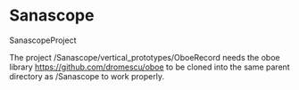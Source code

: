 # Sanascope
SanascopeProject

The project /Sanascope/vertical_prototypes/OboeRecord needs the oboe library https://github.com/dromescu/oboe to be cloned into the same parent directory as /Sanascope to work properly.
